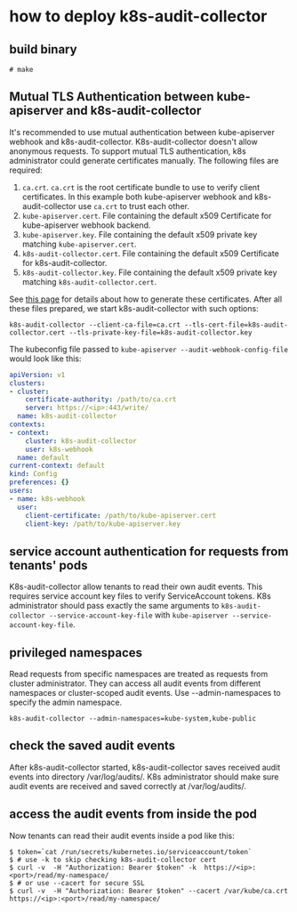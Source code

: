 # how to deploy k8s-audit-collector

## build binary
```shell
# make
```

## Mutual TLS Authentication between kube-apiserver and k8s-audit-collector
It's recommended to use mutual authentication between kube-apiserver webhook and k8s-audit-collector. K8s-audit-collector doesn't allow anonymous requests. To support mutual TLS authentication, k8s administrator could generate certificates manually. The following files are required:
1. `ca.crt`. `ca.crt` is the root certificate bundle to use to verify client certificates. In this example both kube-apiserver webhook and k8s-audit-collector use `ca.crt` to trust each other.
2. `kube-apiserver.cert`. File containing the default x509 Certificate for kube-apiserver webhook backend.
3. `kube-apiserver.key`. File containing the default x509 private key matching `kube-apiserver.cert`.
4. `k8s-audit-collector.cert`. File containing the default x509 Certificate for k8s-audit-collector.
5. `k8s-audit-collector.key`. File containing the default x509 private key matching `k8s-audit-collector.cert`.

See [this page](https://kubernetes.io/docs/concepts/cluster-administration/certificates/) for details about how to generate these certificates.
After all these files prepared, we start k8s-audit-collector with such options:
```shell
k8s-audit-collector --client-ca-file=ca.crt --tls-cert-file=k8s-audit-collector.cert --tls-private-key-file=k8s-audit-collector.key
```

The kubeconfig file passed to `kube-apiserver --audit-webhook-config-file` would look like this:
```yaml
apiVersion: v1
clusters:
- cluster:
    certificate-authority: /path/to/ca.crt
    server: https://<ip>:443/write/
  name: k8s-audit-collector
contexts:
- context:
    cluster: k8s-audit-collector
    user: k8s-webhook
  name: default
current-context: default
kind: Config
preferences: {}
users:
- name: k8s-webhook
  user:
    client-certificate: /path/to/kube-apiserver.cert
    client-key: /path/to/kube-apiserver.key
```

## service account authentication for requests from tenants' pods
K8s-audit-collector allow tenants to read their own audit events. This requires service account key files to verify ServiceAccount tokens. K8s administrator should pass exactly the same arguments to `k8s-audit-collector --service-account-key-file` with `kube-apiserver --service-account-key-file`.

## privileged namespaces
Read requests from specific namespaces are treated as requests from cluster administrator. They can access all audit events from different namespaces or cluster-scoped audit events. Use --admin-namespaces to specify the admin namespace.
```shell
k8s-audit-collector --admin-namespaces=kube-system,kube-public
```

## check the saved audit events
After k8s-audit-collector started, k8s-audit-collector saves received audit events into directory /var/log/audits/. K8s administrator should make sure audit events are received and saved correctly at /var/log/audits/.

## access the audit events from inside the pod
Now tenants can read their audit events inside a pod like this:
```shell
$ token=`cat /run/secrets/kubernetes.io/serviceaccount/token`
$ # use -k to skip checking k8s-audit-collector cert
$ curl -v  -H "Authorization: Bearer $token" -k  https://<ip>:<port>/read/my-namespace/
$ # or use --cacert for secure SSL
$ curl -v  -H "Authorization: Bearer $token" --cacert /var/kube/ca.crt  https://<ip>:<port>/read/my-namespace/
```
